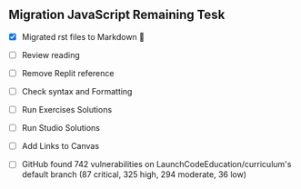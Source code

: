 ## Migration JavaScript Remaining Tesk 
- [x] Migrated rst files to Markdown :tada:
- [ ] Review reading
- [ ] Remove Replit reference
- [ ] Check syntax and Formatting
- [ ] Run Exercises Solutions
- [ ] Run Studio Solutions
- [ ] Add Links to Canvas
- [ ] GitHub found 742 vulnerabilities on LaunchCodeEducation/curriculum's default branch (87 critical, 325 high, 294 moderate, 36 low)

